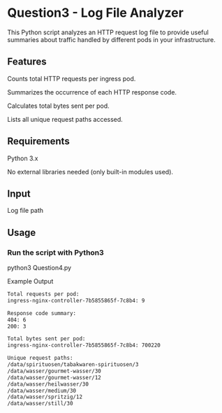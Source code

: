 # Question3 - Log File Analyzer
This Python script analyzes an HTTP request log file to provide useful summaries about traffic handled by different pods in your infrastructure.

## Features
Counts total HTTP requests per ingress pod.

Summarizes the occurrence of each HTTP response code.

Calculates total bytes sent per pod.

Lists all unique request paths accessed.

## Requirements
Python 3.x

No external libraries needed (only built-in modules used).

## Input
Log file path

## Usage

### Run the script with Python3 
python3 Question4.py



Example Output
```bash
Total requests per pod:
ingress-nginx-controller-7b5855865f-7c8b4: 9

Response code summary:
404: 6
200: 3

Total bytes sent per pod:
ingress-nginx-controller-7b5855865f-7c8b4: 700220

Unique request paths:
/data/spirituosen/tabakwaren-spirituosen/3
/data/wasser/gourmet-wasser/30
/data/wasser/gourmet-wasser/12
/data/wasser/heilwasser/30
/data/wasser/medium/30
/data/wasser/spritzig/12
/data/wasser/still/30
